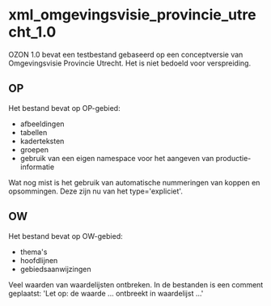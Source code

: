 # xml_omgevingsvisie_provincie_utrecht_1.0
OZON 1.0 bevat een testbestand gebaseerd op een conceptversie van Omgevingsvisie Provincie Utrecht. Het is niet bedoeld voor verspreiding.
## OP
Het bestand bevat op OP-gebied:
- afbeeldingen
- tabellen
- kaderteksten
- groepen
- gebruik van een eigen namespace voor het aangeven van productie-informatie

Wat nog mist is het gebruik van automatische nummeringen van koppen en opsommingen. Deze zijn nu van het type='expliciet'.
## OW
Het bestand bevat op OW-gebied:
- thema's
- hoofdlijnen
- gebiedsaanwijzingen

Veel waarden van waardelijsten ontbreken. In de bestanden is een comment geplaatst: 'Let op: de waarde ... ontbreekt in waardelijst ...'
